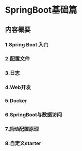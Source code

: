 # SpringBoot基础篇

## 内容概要

### 1.Spring Boot 入门

### 2.配置文件

### 3.日志

### 4.Web开发

### 5.Docker

### 6.SpringBoot与数据访问

### 7.启动配置原理

### 8.自定义starter




